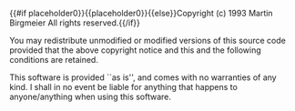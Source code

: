 {{#if placeholder0}}{{placeholder0}}{{else}}Copyright (c) 1993 Martin Birgmeier All rights reserved.{{/if}}

 You may redistribute unmodified or modified versions of this source code provided that the above copyright notice and this and the following conditions are retained.

 This software is provided ``as is'', and comes with no warranties of any kind. I shall in no event be liable for anything that happens to anyone/anything when using this software.